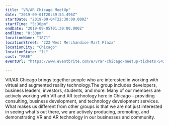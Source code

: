 ```yaml
---
title: "VR/AR Chicago MeetUp"
date: "2019-09-01T20:39:54.496Z"
startDate: "2019-09-04T22:30:00.000Z"
startTime: "5:30pm"
endDate: "2019-09-05T01:30:00.000Z"
endTime: "8:30pm"
locationName: "1871"
locationStreet: "222 West Merchandise Mart Plaza"
locationCity: "Chicago"
locationState: "IL"
cost: "FREE"
eventUrl: "https://www.eventbrite.com/e/vrar-chicago-meetup-tickets-54348033431"

---
```


VR/AR Chicago brings together people who are interested in working with virtual and augmented reality technology.The group includes developers, business leaders, investors, students, and more. Many of our members are actively working with VR and AR technology here in Chicago - providing consulting, business development, and technology development services. What makes us different from other groups is that we are not just interested in seeing what's out there, we are actively producing, promoting, and demonstrating VR and AR technology in our businesses and community.

